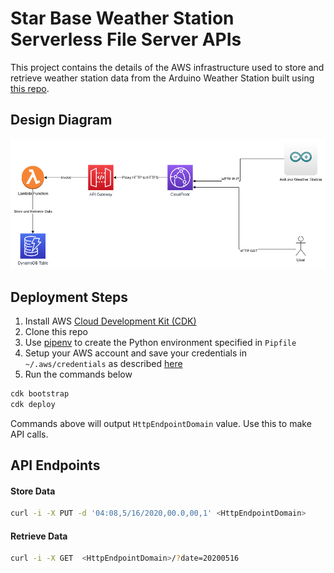 # Star Base Weather Station Serverless File Server APIs

This project contains the details of the AWS infrastructure used to store and retrieve weather station data from the Arduino Weather Station built using [this repo](https://github.com/crestlinesoaring/).

## Design Diagram

![diagram](docs/diagram.png)

## Deployment Steps

1. Install AWS [Cloud Development Kit (CDK)](https://docs.aws.amazon.com/cdk/latest/guide/getting_started.html)
1. Clone this repo
1. Use [pipenv](https://pipenv-fork.readthedocs.io/en/latest/install.html) to create the Python environment specified in `Pipfile`
1. Setup your AWS account and save your credentials in `~/.aws/credentials` as described [here](https://docs.aws.amazon.com/cli/latest/userguide/cli-chap-configure.html)
1. Run the commands below

```bash
cdk bootstrap
cdk deploy
```

Commands above will output `HttpEndpointDomain` value. Use this to make API calls.

## API Endpoints

#### Store Data

```bash
curl -i -X PUT -d '04:08,5/16/2020,00.0,00,1' <HttpEndpointDomain> 
```


#### Retrieve Data

```bash
curl -i -X GET  <HttpEndpointDomain>/?date=20200516
```
